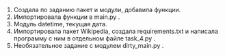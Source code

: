 1. Создала по заданию пакет и модули, добавила функции.
2. Импортировала функции в main.py .
3. Модуль datetime, текущая дата.
4. Импортировала пакет Wikipedia, создала requirements.txt  и написала программу с ним в отдельном файле task_4.py .
5. Необязательное задание с модулем dirty_main.py .